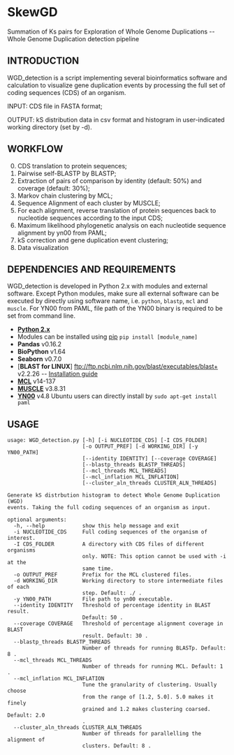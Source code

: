 # SkewGD
Summation of Ks pairs for Exploration of Whole Genome Duplications -- Whole Genome Duplication detection pipeline

INTRODUCTION
------------

WGD_detection is a script implementing several bioinformatics software and calculation to visualize gene duplication events by processing the full set of coding sequences (CDS) of an organism.

INPUT: CDS file in FASTA format;

OUTPUT: kS distribution data in csv format and histogram in user-indicated working directory (set by -d).


WORKFLOW
--------

0. CDS translation to protein sequences;
1. Pairwise self-BLASTP by BLASTP;
2. Extraction of pairs of comparison by identity (default: 50%) and coverage (default: 30%);
3. Markov chain clustering by MCL;
4. Sequence Alignment of each cluster by MUSCLE;
5. For each alignment, reverse translation of protein sequences back to nucleotide sequences according to the input CDS;
6. Maximum likelihood phylogenetic analysis on each nucleotide sequence alignment by yn00 from PAML;
7. kS correction and gene duplication event clustering;
8. Data visualization


DEPENDENCIES AND REQUIREMENTS
-----------------------------

WGD_detection is developed in Python 2.x with modules and external software. Except Python modules, make sure all external software can be executed by directly using software name, i.e. `python`, `blastp`, `mcl` and `muscle`.
For YN00 from PAML, file path of the YN00 binary is required to be set from command line.

* [**Python 2.x**](https://www.python.org/)
*   Modules can be installed using [pip](https://pip.pypa.io/en/stable/installing/) `pip install [module_name]`
*   **Pandas** v0.16.2
*   **BioPython** v1.64
*   **Seaborn** v0.7.0
* [**BLAST for LINUX**] ftp://ftp.ncbi.nlm.nih.gov/blast/executables/blast+ v2.2.26 -- [Installation guide](http://www.ncbi.nlm.nih.gov/books/NBK52640/)
* [**MCL**](http://micans.org/mcl/) v14-137
* [**MUSCLE**](http://www.drive5.com/muscle/) v3.8.31
* [**YN00**](http://abacus.gene.ucl.ac.uk/software/paml.html#download) v4.8 Ubuntu users can directly install by ```sudo apt-get install paml```


USAGE
-----

```
usage: WGD_detection.py [-h] [-i NUCLEOTIDE_CDS] [-I CDS_FOLDER]
                        [-o OUTPUT_PREF] [-d WORKING_DIR] [-y YN00_PATH]
                        [--identity IDENTITY] [--coverage COVERAGE]
                        [--blastp_threads BLASTP_THREADS]
                        [--mcl_threads MCL_THREADS]
                        [--mcl_inflation MCL_INFLATION]
                        [--cluster_aln_threads CLUSTER_ALN_THREADS]

Generate kS distrbution histogram to detect Whole Genome Duplication (WGD)
events. Taking the full coding sequences of an organism as input.

optional arguments:
  -h, --help            show this help message and exit
  -i NUCLEOTIDE_CDS     Full coding sequences of the organism of interest.
  -I CDS_FOLDER         A directory with CDS files of different organisms
                        only. NOTE: This option cannot be used with -i at the
                        same time.
  -o OUTPUT_PREF        Prefix for the MCL clustered files.
  -d WORKING_DIR        Working directory to store intermediate files of each
                        step. Default: ./ .
  -y YN00_PATH          File path to yn00 executable.
  --identity IDENTITY   Threshold of percentage identity in BLAST result.
                        Default: 50 .
  --coverage COVERAGE   Threshold of percentage alignment coverage in BLAST
                        result. Default: 30 .
  --blastp_threads BLASTP_THREADS
                        Number of threads for running BLASTp. Default: 8 .
  --mcl_threads MCL_THREADS
                        Number of threads for running MCL. Default: 1 .
  --mcl_inflation MCL_INFLATION
                        Tune the granularity of clustering. Usually choose
                        from the range of [1.2, 5.0]. 5.0 makes it finely
                        grained and 1.2 makes clustering coarsed. Default: 2.0
                        .
  --cluster_aln_threads CLUSTER_ALN_THREADS
                        Number of threads for parallelling the alignment of
                        clusters. Default: 8 .

```
